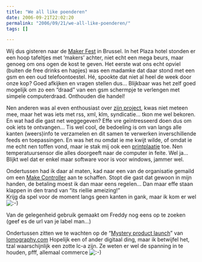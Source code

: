 ```yaml
---
title: "We all like poenderen"
date: 2006-09-21T22:02:20
permalink: "2006/09/21/we-all-like-poenderen/"
tags: []

---
```

Wij dus gisteren naar de [Maker Fest](http://www.makezine.com/blog/archive/2006/09/makers_at_eurooscon.html "http://www.makezine.com/blog/archive/2006/09/makers_at_eurooscon.html") in Brussel. In het Plaza hotel stonden er een hoop tafeltjes met ‘makers’ achter, niet echt een mega beurs, maar genoeg om ons ogen de kost te geven. Het eerste wat ons echt opviel (buiten de free drinks en hapjes) was een madamke dat daar stond met een gsm en een oud telefoontoestel. Hé, spookte dat niet al heel de week door onze kop? Goed afkijken en vragen stellen dus… Blijkbaar was het zelf goed mogelijk om zo een “draad” van een gsm schermpje te verlengen met simpele computerdraad. Onthouden die handel!

Nen anderen was al even enthousiast over [zijn project](http://www.syndicit.com/ "http://www.syndicit.com/"), kwas niet meteen mee, maar het was iets met rss, xml, klm, syndicatie… tkon me wel bekoren. En wat had die gast net weggegeven? Effe vre geïntresseerd doen dus om ook iets te ontvangen… Tis wel cool, de bedoeling is om van langs alle kanten (weers)info te verzamelen en dit samen te verwerken inverschillende feeds en toepassingen. En was het nu omdat ie me kwijt wilde, of omdat ie me echt nen toffen vond, maar ie stak mij ook een [printplaatje](http://www.instructables.com/id/EV9KA88GBMEQZJJOR5/?partner=syndicit.com "http://www.instructables.com/id/EV9KA88GBMEQZJJOR5/?partner=syndicit.com") toe. Nen temperatuursensor die alles doorgeeft naar de computer in feite. Wel ja… Blijkt wel dat er enkel maar software voor is voor windows, jammer wel.

Ondertussen had ik daar al maten, kad naar een van de organisatie gemaild om een [Make Controller](http://makezine.com/controller/ "http://makezine.com/controller/") aan te schaffen. Stopt die gast dat gewoon in mijn handen, de betaling moest ik dan maar eens regelen… Dan maar effe staan klappen in den trand van “its riellie ameizing!”  
Krijg da spel voor de moment langs geen kanten in gank, maar ik kom er wel ![:-)](http://www.donebysimon.be/blog/wp-includes/images/smilies/icon_smile.gif)

Van de gelegenheid gebruik gemaakt om Freddy nog eens op te zoeken (geef es de url van je label man…)

Ondertussen zitten we te wachten op de “[Mystery product launch](http://www.lomography.com/blog/?id=243&referer=blog "http://www.lomography.com/blog/?id=243&referer=blog")” van [lomography.com](http://wwwlomography.com/ "http://wwwlomography.com") Hopelijk een of ander digitaal ding, maar ik betwijfel het, tzal waarschijnlijk een zotte lc-a zijn. Ze weten er wel de spanning in te houden, pfff, allemaal commerce ![:-)](http://www.donebysimon.be/blog/wp-includes/images/smilies/icon_smile.gif)
